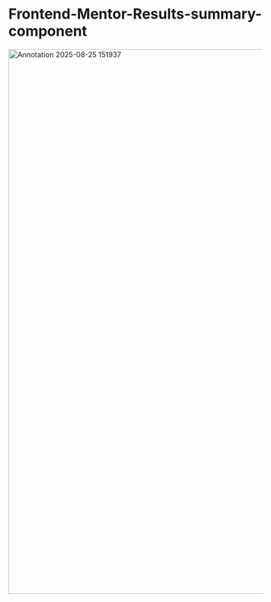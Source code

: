 # Frontend-Mentor-Results-summary-component
<img width="1920" height="1080" alt="Annotation 2025-08-25 151937" src="https://github.com/user-attachments/assets/0aa940a8-8f25-4056-89db-2ec20a096398" />
